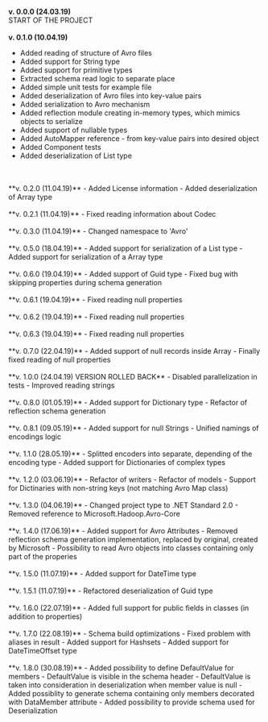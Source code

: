 **v. 0.0.0 (24.03.19)**
</br> 
START OF THE PROJECT
</br>
</br>
**v. 0.1.0 (10.04.19)**
- Added reading of structure of Avro files
- Added support for String type
- Added support for primitive types
- Extracted schema read logic to separate place
- Added simple unit tests for example file
- Added deserialization of Avro files into key-value pairs
- Added serialization to Avro mechanism
- Added reflection module creating in-memory types, which mimics objects to serialize
- Added support of nullable types
- Added AutoMapper reference - from key-value pairs into desired object
- Added Component tests
- Added deserialization of List type
</br>
</br>
**v. 0.2.0 (11.04.19)**
- Added License information
- Added deserialization of Array type
</br>
</br>
**v. 0.2.1 (11.04.19)**
- Fixed reading information about Codec
</br>
</br>
**v. 0.3.0 (11.04.19)**
- Changed namespace to 'Avro'
</br>
</br>
**v. 0.5.0 (18.04.19)**
- Added support for serialization of a List type
- Added support for serialization of a Array type
</br>
</br>
**v. 0.6.0 (19.04.19)**
- Added support of Guid type
- Fixed bug with skipping properties during schema generation
</br>
</br>
**v. 0.6.1 (19.04.19)**
- Fixed reading null properties
</br>
</br>
**v. 0.6.2 (19.04.19)**
- Fixed reading null properties
</br>
</br>
**v. 0.6.3 (19.04.19)**
- Fixed reading null properties
</br>
</br>
**v. 0.7.0 (22.04.19)**
- Added support of null records inside Array
- Finally fixed reading of null properties
</br>
</br>
**v. 1.0.0 (24.04.19) VERSION ROLLED BACK**
- Disabled parallelization in tests
- Improved reading strings
</br>
</br>
**v. 0.8.0 (01.05.19)**
- Added support for Dictionary type
- Refactor of reflection schema generation
</br>
</br>
**v. 0.8.1 (09.05.19)**
- Added support for null Strings
- Unified namings of encodings logic
</br>
</br>
**v. 1.1.0 (28.05.19)**
- Splitted encoders into separate, depending of the encoding type
- Added support for Dictionaries of complex types
 </br>
</br>
**v. 1.2.0 (03.06.19)**
- Refactor of writers
- Refactor of models
- Support for Dictinaries with non-string keys (not matching Avro Map class)
 </br>
</br>
**v. 1.3.0 (04.06.19)**
- Changed project type to .NET Standard 2.0
- Removed reference to Microsoft.Hadoop.Avro-Core
 </br>
</br>
**v. 1.4.0 (17.06.19)**
- Added support for Avro Attributes
- Removed reflection schema generation implementation, replaced by original, created by Microsoft
- Possibility to read Avro objects into classes containing only part of the properies
 </br>
</br>
**v. 1.5.0 (11.07.19)**
- Added support for DateTime type
 </br>
</br>
**v. 1.5.1 (11.07.19)**
- Refactored deserialization of Guid type
</br>
</br>
**v. 1.6.0 (22.07.19)**
- Added full support for public fields in classes (in addition to properties)
</br>
</br>
**v. 1.7.0 (22.08.19)**
- Schema build optimizations
- Fixed problem with aliases in result
- Added support for Hashsets
- Added support for DateTimeOffset type
</br>
</br>
**v. 1.8.0 (30.08.19)**
- Added possibility to define DefaultValue for members
- DefaultValue is visible in the schema header
- DefaultValue is taken into consideration in deserialization when member value is null
- Added possiblity to generate schema containing only members decorated with DataMember attribute
- Added possibility to provide schema used for Deserialization